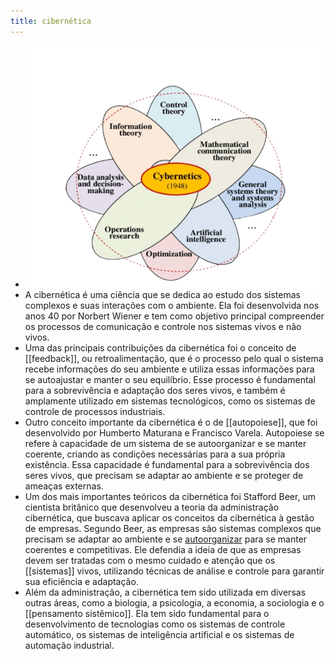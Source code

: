 ```yaml
---
title: cibernética
---
```


- ![The-composition-and-structure-of-cybernetics_magic-removebg-preview.png](../assets/The-composition-and-structure-of-cybernetics_magic-removebg-preview_1671807890506_0.png)
- A cibernética é uma ciência que se dedica ao estudo dos sistemas complexos e suas interações com o ambiente. Ela foi desenvolvida nos anos 40 por Norbert Wiener e tem como objetivo principal compreender os processos de comunicação e controle nos sistemas vivos e não vivos.
- Uma das principais contribuições da cibernética foi o conceito de [[feedback]], ou retroalimentação, que é o processo pelo qual o sistema recebe informações do seu ambiente e utiliza essas informações para se autoajustar e manter o seu equilíbrio. Esse processo é fundamental para a sobrevivência e adaptação dos seres vivos, e também é amplamente utilizado em sistemas tecnológicos, como os sistemas de controle de processos industriais.
- Outro conceito importante da cibernética é o de [[autopoiese]], que foi desenvolvido por Humberto Maturana e Francisco Varela. Autopoiese se refere à capacidade de um sistema de se autoorganizar e se manter coerente, criando as condições necessárias para a sua própria existência. Essa capacidade é fundamental para a sobrevivência dos seres vivos, que precisam se adaptar ao ambiente e se proteger de ameaças externas.
- Um dos mais importantes teóricos da cibernética foi Stafford Beer, um cientista britânico que desenvolveu a teoria da administração cibernética, que buscava aplicar os conceitos da cibernética à gestão de empresas. Segundo Beer, as empresas são sistemas complexos que precisam se adaptar ao ambiente e se [autoorganizar]([[auto-organização]]) para se manter coerentes e competitivas. Ele defendia a ideia de que as empresas devem ser tratadas com o mesmo cuidado e atenção que os [[sistemas]] vivos, utilizando técnicas de análise e controle para garantir sua eficiência e adaptação.
- Além da administração, a cibernética tem sido utilizada em diversas outras áreas, como a biologia, a psicologia, a economia, a sociologia e o [[pensamento sistêmico]]. Ela tem sido fundamental para o desenvolvimento de tecnologias como os sistemas de controle automático, os sistemas de inteligência artificial e os sistemas de automação industrial.